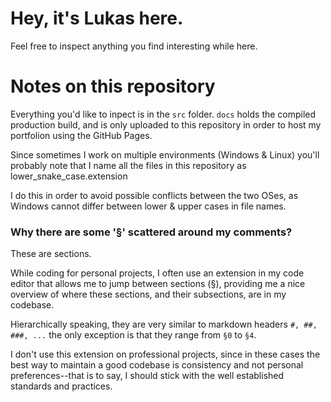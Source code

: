 # Hey, it's Lukas here.

Feel free to inspect anything you find interesting while here.

# Notes on this repository

Everything you'd like to inpect is in the `src` folder. `docs` holds the
compiled production build, and is only uploaded to this repository in order
to host my portfolion using the GitHub Pages.

Since sometimes I work on multiple environments (Windows & Linux) you'll
probably note that I name all the files in this repository as lower_snake_case.extension

I do this in order to avoid possible conflicts between the two OSes, as Windows
cannot differ between lower & upper cases in file names.

### Why there are some '§' scattered around my comments?

These are sections.

While coding for personal projects, I often use an extension in my code
editor that allows me to jump between sections (§), providing me a nice
overview of where these sections, and their subsections, are in my codebase.

Hierarchically speaking, they are very similar to markdown headers `#, ##, ###, ...`
the only exception is that they range from `§0` to `§4`.

I don't use this extension on professional projects, since in these cases
the best way to maintain a good codebase is consistency and not personal
preferences--that is to say, I should stick with the well established standards
and practices.
